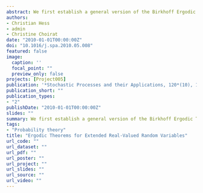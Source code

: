 ```yaml
---
abstract: We first establish a general version of the Birkhoff Ergodic Theorem for quasi-integrable extended real-valued random variables without assuming ergodicity. The key argument involves the Poincaré Recurrence Theorem. Our extension of the Birkhoff Ergodic Theorem is also shown to hold for asymptotic mean stationary sequences. This is formulated in terms of necessary and sufficient conditions. In particular, we examine the case where the probability space is endowed with a metric and we discuss the validity of the Birkhoff Ergodic Theorem for continuous random variables. The interest of our results is illustrated by an application to the convergence of statistical transforms, such as the moment generating function or the characteristic function, to their theoretical counterparts.
authors:
- Christian Hess
- admin
- Christine Choirat
date: "2010-01-01T00:00:00Z"
doi: "10.1016/j.spa.2010.05.008"
featured: false
image:
  caption: ''
  focal_point: ""
  preview_only: false
projects: [Project005]
publication: '*Stochastic Processes and their Applications, 120*(10), 1908-1919'
publication_short: ""
publication_types:
- "2"
publishDate: "2010-01-01T00:00:00Z"
slides: ""
summary: We first establish a general version of the Birkhoff Ergodic Theorem for quasi-integrable extended real-valued random variables without assuming ergodicity. The key argument involves the Poincaré Recurrence Theorem. Our extension of the Birkhoff Ergodic Theorem is also shown to hold for asymptotic mean stationary sequences. This is formulated in terms of necessary and sufficient conditions. In particular, we examine the case where the probability space is endowed with a metric and we discuss the validity of the Birkhoff Ergodic Theorem for continuous random variables. The interest of our results is illustrated by an application to the convergence of statistical transforms, such as the moment generating function or the characteristic function, to their theoretical counterparts.
tags:
- "Probability theory"
title: "Ergodic Theorems for Extended Real-Valued Random Variables"
url_code: ""
url_dataset: ""
url_pdf: ""
url_poster: ""
url_project: ""
url_slides: ""
url_source: ""
url_video: ""
---
```


<script type="text/javascript" src="//cdn.plu.mx/widget-details.js"></script>
<a href="https://plu.mx/plum/a/?doi=10.1016/j.spa.2010.05.008" class="plumx-details"></a>
